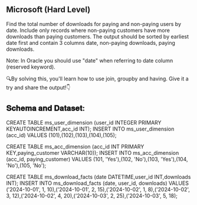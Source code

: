 ## Microsoft (Hard Level)

Find the total number of downloads for paying and non-paying users by date. Include only records where non-paying customers have more downloads than paying customers. The output should be sorted by earliest date first and contain 3 columns date, non-paying downloads, paying downloads. 

Note: In Oracle you should use "date" when referring to date column (reserved keyword).

🔍By solving this, you'll learn how to use join, groupby and having. Give it a try and share the output!👇

## 𝐒𝐜𝐡𝐞𝐦𝐚 𝐚𝐧𝐝 𝐃𝐚𝐭𝐚𝐬𝐞𝐭:

CREATE TABLE ms_user_dimension (user_id INTEGER PRIMARY KEYAUTOINCREMENT,acc_id INT);
INSERT INTO ms_user_dimension (acc_id) VALUES (101),(102),(103),(104),(105);

CREATE TABLE ms_acc_dimension (acc_id INT PRIMARY KEY,paying_customer VARCHAR(10));
INSERT INTO ms_acc_dimension (acc_id, paying_customer) VALUES (101, 'Yes'),(102, 'No'),(103, 'Yes'),(104, 'No'),(105, 'No');

CREATE TABLE ms_download_facts (date DATETIME,user_id INT,downloads INT);
INSERT INTO ms_download_facts (date, user_id, downloads) VALUES ('2024-10-01', 1, 10),('2024-10-01', 2, 15),('2024-10-02', 1, 8),('2024-10-02', 3, 12),('2024-10-02', 4, 20),('2024-10-03', 2, 25),('2024-10-03', 5, 18);
